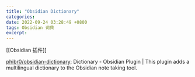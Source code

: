 ```yaml
---
title: "Obsidian Dictionary"
categories: 
date: 2022-09-24 03:28:49 +0800
tags: Obsidian 词典
excerpt: 
---
```


[[Obsidian 插件]]

[phibr0/obsidian-dictionary](https://github.com/phibr0/obsidian-dictionary): Dictionary - Obsidian Plugin | This plugin adds a multilingual dictionary to the Obsidian note taking tool.








